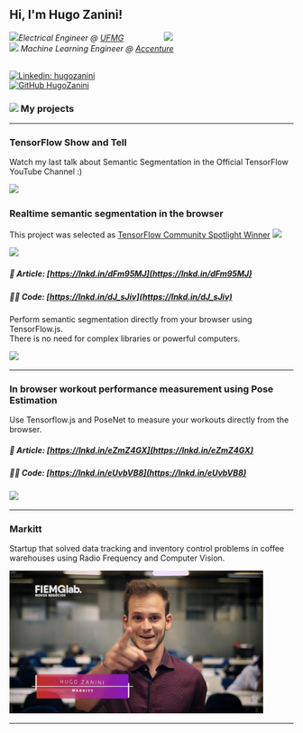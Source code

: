 

<h2> Hi, I'm Hugo Zanini! </h2>
<img align='right' src="https://thumbs.gfycat.com/EvilNextDevilfish-small.gif" width="230">

<p><em>

<img src="https://media.giphy.com/media/iDsyZBoaRBdtvY4I8F/giphy.gif" width="30">Electrical Engineer @ <a href="https://ufmg.br/international-visitors">UFMG</a></br><img 
src="https://media.giphy.com/media/WUlplcMpOCEmTGBtBW/giphy.gif" width="30">  Machine Learning Engineer @ <a href="https://www.accenture.com/">Accenture</a>
</em></p>
</br>
[![Linkedin: hugozanini](https://img.shields.io/badge/-hugozanini-blue?style=flat-square&logo=Linkedin&logoColor=white&link=https://www.linkedin.com/in/thaianebraga/)](https://www.linkedin.com/in/hugozanini/)
<br>
[![GitHub HugoZanini](https://img.shields.io/github/followers/hugozanini?label=follow&style=social)](https://github.com/hugozanini)


### <img src="https://media.giphy.com/media/iDaCeaKrHhUI1I8e2b/giphy.gif" width="25"> My projects
---

### TensorFlow Show and Tell
Watch my last talk  about Semantic Segmentation in the Official TensorFlow YouTube Channel :)


[<img src="https://raw.githubusercontent.com/hugozanini/realtime-semantic-segmentation/master/git_media/conver_tfjs.PNG" width="500">](https://youtu.be/fZ1rzawCPD4?t=1866)


### Realtime semantic segmentation in the browser

This project was selected as [TensorFlow Community Spotlight Winner](https://twitter.com/TensorFlow/status/1288851880538517506)  <img src="https://media.giphy.com/media/8ChAxKvwawS6QUPLPh/giphy.gif" width="40">

<img src="https://raw.githubusercontent.com/hugozanini/realtime-semantic-segmentation/master/git_media/spotlight_banner.png" width="450">

##### 📰 Article: [https://lnkd.in/dFm95MJ](https://lnkd.in/dFm95MJ)  
##### 👨‍💻 Code: [https://lnkd.in/dJ_sJiv](https://lnkd.in/dJ_sJiv)

Perform semantic segmentation directly from your browser using TensorFlow.js. <br> There is no need for complex libraries or powerful computers.

<img src="https://raw.githubusercontent.com/hugozanini/realtime-semantic-segmentation/master/git_media/objects_demo.gif" width="500">

---

### In browser workout performance measurement using Pose Estimation
Use Tensorflow.js and PoseNet to measure your workouts directly from the browser.


##### 📰 Article: [https://lnkd.in/eZmZ4GX](https://lnkd.in/eZmZ4GX)  
##### 👨‍💻 Code: [https://lnkd.in/eUvbVB8](https://lnkd.in/eUvbVB8)

<img src = "https://github.com/hugozanini/Activities-Pose-Estimation/blob/master/images/demo-gif.gif?raw=true" width="500">

---
### Markitt 
Startup that solved data tracking and inventory control problems in coffee warehouses using Radio Frequency and Computer Vision.



[<img src="https://raw.githubusercontent.com/hugozanini/Jekyll-site-demo/master/img/about/vlcsnap-2020-07-14-17h19m24s046.png" width="450">](https://www.youtube.com/watch?v=S5JIlOTmKmo)

---
